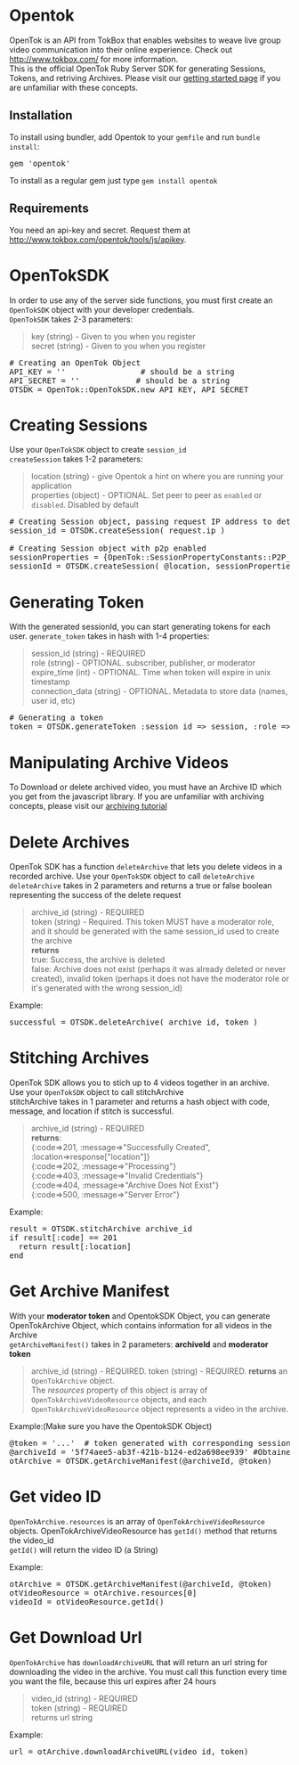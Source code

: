 # Opentok

OpenTok is an API from TokBox that enables websites to weave live group video communication into their online experience. Check out <http://www.tokbox.com/> for more information.  
This is the official OpenTok Ruby Server SDK for generating Sessions, Tokens, and retriving Archives. Please visit our [getting started page](http://www.tokbox.com/opentok/tools/js/gettingstarted) if you are unfamiliar with these concepts.  

## Installation

To install using bundler, add Opentok to your `gemfile` and run `bundle install`:
<pre>
gem 'opentok'
</pre>

To install as a regular gem just type `gem install opentok`

## Requirements

You need an api-key and secret. Request them at <http://www.tokbox.com/opentok/tools/js/apikey>.

# OpenTokSDK

In order to use any of the server side functions, you must first create an `OpenTokSDK` object with your developer credentials.  
`OpenTokSDK` takes 2-3 parameters:
> key (string) - Given to you when you register  
> secret (string) - Given to you when you register  

<pre>
# Creating an OpenTok Object
API_KEY = ''                # should be a string
API_SECRET = ''            # should be a string
OTSDK = OpenTok::OpenTokSDK.new API_KEY, API_SECRET
</pre>


# Creating Sessions
Use your `OpenTokSDK` object to create `session_id`  
`createSession` takes 1-2 parameters:
> location (string) -  give Opentok a hint on where you are running your application  
> properties (object) - OPTIONAL. Set peer to peer as `enabled` or `disabled`. Disabled by default

<pre>
# Creating Session object, passing request IP address to determine closest production server
session_id = OTSDK.createSession( request.ip )

# Creating Session object with p2p enabled
sessionProperties = {OpenTok::SessionPropertyConstants::P2P_PREFERENCE => "enabled"}    # or disabled
sessionId = OTSDK.createSession( @location, sessionProperties )
</pre>

# Generating Token
With the generated sessionId, you can start generating tokens for each user.
`generate_token` takes in hash with 1-4 properties:
> session_id (string) - REQUIRED  
> role (string) - OPTIONAL. subscriber, publisher, or moderator  
> expire_time (int) - OPTIONAL. Time when token will expire in unix timestamp  
> connection_data (string) - OPTIONAL. Metadata to store data (names, user id, etc)

<pre>
# Generating a token
token = OTSDK.generateToken :session_id => session, :role => OpenTok::RoleConstants::PUBLISHER, :connection_data => "username=Bob,level=4"
</pre>

# Manipulating Archive Videos
To Download or delete archived video, you must have an Archive ID which you get from the javascript library. If you are unfamiliar with archiving concepts, please visit our [archiving tutorial](http://www.tokbox.com/opentok/api/documentation/gettingstartedarchiving)  

# Delete Archives
OpenTok SDK has a function `deleteArchive` that lets you delete videos in a recorded archive. 
Use your `OpenTokSDK` object to call `deleteArchive`
`deleteArchive` takes in 2 parameters and returns a true or false boolean representing the success of the delete request
> archive_id (string) - REQUIRED  
> token (string) - Required. This token MUST have a moderator role, and it should be generated with the same session_id used to create the archive  
> **returns**  
  true: Success, the archive is deleted  
  false: Archive does not exist (perhaps it was already deleted or never created), invalid token (perhaps it does not have the moderator role or it's generated with the wrong session_id)

Example:
<pre>
successful = OTSDK.deleteArchive( archive_id, token )
</pre>

# Stitching Archives
OpenTok SDK allows you to stich up to 4 videos together in an archive.  
Use your `OpenTokSDK` object to call stitchArchive  
stitchArchive takes in 1 parameter and returns a hash object with code, message, and location if stitch is successful.  
> archive_id (string) - REQUIRED  
> **returns**:  
  {:code=>201, :message=>"Successfully Created", :location=>response["location"]}  
  {:code=>202, :message=>"Processing"}  
  {:code=>403, :message=>"Invalid Credentials"}  
  {:code=>404, :message=>"Archive Does Not Exist"}  
  {:code=>500, :message=>"Server Error"}  

Example:  
<pre>
result = OTSDK.stitchArchive archive_id
if result[:code] == 201
  return result[:location]
end
</pre>

# Get Archive Manifest
With your **moderator token** and OpentokSDK Object, you can generate OpenTokArchive Object, which contains information for all videos in the Archive  
`getArchiveManifest()` takes in 2 parameters: **archiveId** and **moderator token**  
> archive_id (string) - REQUIRED. 
> token (string) - REQUIRED. 
> **returns** an `OpenTokArchive` object.  
  The *resources* property of this object is array of `OpenTokArchiveVideoResource` objects, and each `OpenTokArchiveVideoResource` object represents a video in the archive.

Example:(Make sure you have the OpentokSDK Object)
<pre>
@token = '...'  # token generated with corresponding session
@archiveId = '5f74aee5-ab3f-421b-b124-ed2a698ee939' #Obtained from Javascript Library
otArchive = OTSDK.getArchiveManifest(@archiveId, @token)
</pre>

# Get video ID
`OpenTokArchive.resources` is an array of `OpenTokArchiveVideoResource` objects. OpenTokArchiveVideoResource has `getId()` method that returns the video_id  
`getId()` will return the video ID (a String)

Example:
<pre>
otArchive = OTSDK.getArchiveManifest(@archiveId, @token)
otVideoResource = otArchive.resources[0]
videoId = otVideoResource.getId()
</pre>

# Get Download Url
`OpenTokArchive` has `downloadArchiveURL` that will return an url string for downloading the video in the archive. You must call this function every time you want the file, because this url expires after 24 hours
> video_id (string) - REQUIRED  
> token (string) - REQUIRED  
> returns url string

Example:
<pre>
url = otArchive.downloadArchiveURL(video_id, token)
</pre>

